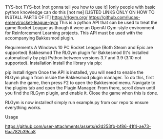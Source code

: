 TYS-bot
TYS-bot
[not gonna tell you how to use it]
[only people with basic python knowledge can do this [not me]
[LISTED LINKS ONLY ON HOW TO INSTALL PARTS OF IT]
https://rlgym.org/
https://github.com/lucas-emery/rocket-league-gym
This is a python API that can be used to treat the game Rocket League as though it were an OpenAI Gym-style environment for Reinforcement Learning projects. This API must be used with the accompanying Bakkesmod plugin.

Requirements
A Windows 10 PC
Rocket League (Both Steam and Epic are supported)
Bakkesmod
The RLGym plugin for Bakkesmod (It's installed automatically by pip)
Python between versions 3.7 and 3.9 (3.10 not supported).
Installation
Install the library via pip:

pip install rlgym
Once the API is installed, you will need to enable the RLGym plugin from inside the Bakkesmod plugin manager. To do this, first launch the game, then press F2 to open the Bakkesmod menu. Navigate to the plugins tab and open the Plugin Manager. From there, scroll down until you find the RLGym plugin, and enable it. Close the game when this is done.

RLGym is now installed! simply run example.py from our repo to ensure everything works.

Usage


https://github.com/user-attachments/assets/e2d253fb-bf86-41f4-ae73-6aa782b39ca8

